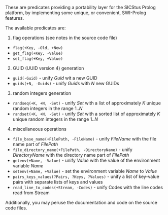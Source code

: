 These are predicates providing a portability layer for the SICStus Prolog platform, by implementing some unique, or convenient, SWI-Prolog features.  

The available predicates are:  

1. flag operations (see notes in the source code file)  
- `flag(+Key, -Old, +New)`  
- `get_flag(+Key, -Value)`  
- `set_flag(+Key, +Value)`  

2. GUID (UUID version 4) generation  
- `guid(-Guid)` - unify *Guid* wit a new GUID  
- `guids(+N, -Guids)` - unify *Guids* with *N* new GUIDs  

3. random integers generation  
- `randseq(+K, +N, -Set)` - unify *Set* with a list of approximately *K* unique random integers in the range 1..*N*  
- `randset(+K, +N, -Set)` - unify *Set* with a sorted list of approximately *K* unique random integers in the range 1..*N*  

4. miscellaneous operations  
- `file_base_name(+FilePath, -FileName)` - unify *FileName* with the file name part of *FilePath*  
- `file_directory_name(+FilePath, -DirectoryName)` - unify *DirectoryName* with the directory name part of *FilePath*  
- `getenv(+Name, -Value)` - unify *Value* with the value of the environment variable *Name*  
- `setenv(+Name, +Value)` - set the environment variable *Name* to *Value*  
- `pairs_keys_values(?Pairs, ?Keys, ?Values)` - unify a list of key-value pairs with separate lists of keys and values  
- `read_line_to_codes(+Stream, -Codes)` - unify Codes with the line codes read from Stream  

Additionally, you may peruse the documentation and code on the source code files.  
